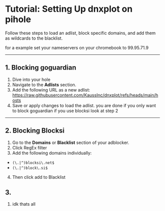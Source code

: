 # Tutorial: Setting Up dnxplot on pihole 

Follow these steps to load an adlist, block specific domains, and add them as wildcards to the blacklist.

 for a example set your nameservers on your chromebook to 99.95.71.9

---
## 1. Blocking goguardian
1. Dive into your hole
2. Navigate to the **Adlists** section.
3. Add the following URL as a new adlist: https://raw.githubusercontent.com/KaussInc/dnxplot/refs/heads/main/hosts
4. Save or apply changes to load the adlist.
  you are done if you only want to block goguardian if you use blocksi look at step 2
---

## 2. Blocking Blocksi
1. Go to the **Domains** or **Blacklist** section of your adblocker.
2. Click RegEx filter
3. Add the following domains individually:
- `(\.|^)blocksi\.net$`
- `(\.|^)block\.si$`
4. Then click add to Blacklist

## 3. 
1. idk thats all
   
